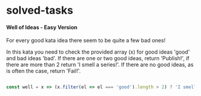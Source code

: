 # solved-tasks

#### Well of Ideas - Easy Version
     
 For every good kata idea there seem to be quite a few bad ones!
 
 In this kata you need to check the provided array (x) for good ideas 'good' and bad ideas 'bad'. If there are one or two good ideas, return 'Publish!', if there are more than 2 return 'I smell a series!'. If there are no good ideas, as is often the case, return 'Fail!'.
 

  
   
   
```javascript

const well = x => (x.filter(el => el === 'good').length > 2) ? 'I smell a series!' : (x.filter(el => el === 'good').length <= 0) ? 'Fail!' : 'Publish!'







```
